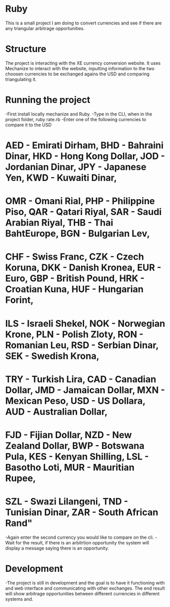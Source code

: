 # Ruby
This is a small project I am doing to convert currencies and see if there are any triangular arbitrage opportunities.

# Structure
The project is interacting with the XE currency conversion website. It uses Mechanize to interact with the website, inputting information to the two choosen currencies to be exchanged agains the USD and comparing triangulating it.

# Running the project
-First install locally mechanize and Ruby.
-Type in the CLI, when in the project folder, ruby rate.rb
-Enter one of the following currencies to compare it to the USD

#  AED - Emirati Dirham, BHD - Bahraini Dinar, HKD - Hong Kong Dollar, JOD - Jordanian Dinar, JPY - Japanese Yen, KWD - Kuwaiti Dinar,
#  OMR - Omani Rial, PHP - Philippine Piso, QAR - Qatari Riyal, SAR - Saudi Arabian Riyal, THB - Thai BahtEurope, BGN - Bulgarian Lev, 
#  CHF - Swiss Franc, CZK - Czech Koruna, DKK - Danish Kronea, EUR - Euro, GBP - British Pound, HRK - Croatian Kuna, HUF - Hungarian Forint, 
#  ILS - Israeli Shekel, NOK - Norwegian Krone, PLN - Polish Zloty, RON - Romanian Leu, RSD - Serbian Dinar, SEK - Swedish Krona, 
#  TRY - Turkish Lira, CAD - Canadian Dollar, JMD - Jamaican Dollar, MXN - Mexican Peso, USD - US Dollara, AUD - Australian Dollar, 
#  FJD - Fijian Dollar, NZD - New Zealand Dollar, BWP - Botswana Pula, KES - Kenyan Shilling, LSL - Basotho Loti, MUR - Mauritian Rupee, 
#  SZL - Swazi Lilangeni, TND - Tunisian Dinar, ZAR - South African Rand"

-Again enter the second currency you would like to compare on the cli.
-Wait for the result, if there is an arbitrtion opportunity the system will display a message saying there is an opportunity.

# Development
-The project is still in development and the goal is to have it functioning with and web interface and communicating with other exchanges. The end result will show arbitrage opportunities between different currencies in different systems and.